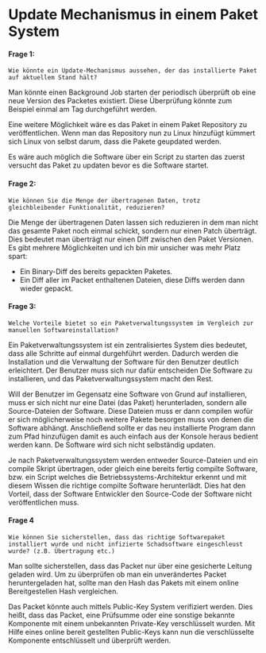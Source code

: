 # Update Mechanismus in einem Paket System

#### Frage 1:
``` 
Wie könnte ein Update-Mechanismus aussehen, der das installierte Paket auf aktuellem Stand hält?
```

Man könnte einen Background Job starten der periodisch überprüft ob eine neue Version des Packetes existiert. Diese Überprüfung könnte zum Beispiel einmal am Tag durchgeführt werden. 

Eine weitere Möglichkeit wäre es das Paket in einem Paket Repository zu veröffentlichen. Wenn man das Repository nun zu Linux hinzufügt kümmert sich Linux von selbst darum, dass die Pakete geupdated werden.

Es wäre auch möglich die Software über ein Script zu starten das zuerst versucht das Paket zu updaten bevor es die Software startet.
 

#### Frage 2:
```
Wie können Sie die Menge der übertragenen Daten, trotz gleichbleibender Funktionalität, reduzieren?
``` 
Die Menge der übertragenen Daten lassen sich reduzieren in dem man nicht das gesamte Paket noch einmal schickt, sondern nur einen Patch überträgt. Dies bedeutet man überträgt nur einen Diff zwischen den Paket Versionen. Es gibt mehrere Möglichkeiten und ich bin mir unsicher was mehr Platz spart:
* Ein Binary-Diff des bereits gepackten Paketes.
* Ein Diff aller im Packet enthaltenen Dateien, diese Diffs werden dann wieder gepackt.

#### Frage 3:
```
Welche Vorteile bietet so ein Paketverwaltungssystem im Vergleich zur manuellen Softwareinstallation?
``` 

Ein Paketverwaltungssystem ist ein zentralisiertes System dies bedeutet, dass alle Schritte auf einmal durgehführt werden. Dadurch werden die Installation und die Verwaltung der Software für den Benutzer deutlich erleichtert. Der Benutzer muss sich nur dafür entscheiden Die Software zu installieren, und das Paketverwaltungssystem macht den Rest. 

Will der Benutzer im Gegensatz eine Software von Grund auf installieren, muss er sich nicht nur eine Datei (das Paket) herunterladen, sondern alle Source-Dateien der Software. Diese Dateien muss er dann compilen wofür er sich möglicherweise noch weitere Pakete besorgen muss von denen die Software abhängt. Anschließend sollte er das neu installierte Program dann zum Pfad hinzufügen damit es auch einfach aus der Konsole heraus bedient werden kann. De Software wird sich nicht selbständig updaten.

Je nach Paketverwaltungssystem werden entweder Source-Dateien und ein compile Skript übertragen, oder gleich eine bereits fertig compilte Software, bzw. ein Script welches die Betriebssystems-Architektur erkennt und mit diesem Wissen die richtige compilte Software herunterlädt. Dies hat den Vorteil, dass der Software Entwickler den Source-Code der Software nicht veröffentlichen muss.

#### Frage 4
```
Wie können Sie sicherstellen, dass das richtige Softwarepaket installiert wurde und nicht infizierte Schadsoftware eingeschleust wurde? (z.B. Übertragung etc.)
``` 

Man sollte sicherstellen, dass das Packet nur über eine gesicherte Leitung geladen wird. Um zu überprüfen ob man ein unverändertes Packet heruntergeladen hat, sollte man den Hash das Pakets mit einem online Bereitgestellen Hash vergleichen.

Das Packet könnte auch mittels Public-Key System verifiziert werden. Dies heißt, dass das Packet, eine Prüfsumme oder eine sonstige bekannte Komponente mit einem unbekannten Private-Key verschlüsselt wurden. Mit Hilfe eines online bereit gestellten Public-Keys kann nun die verschlüsselte Komponente entschlüsselt und überprüft werden.
